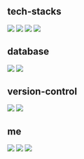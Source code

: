 <!-- badge start -->
<!-- stack badge -->

## tech-stacks
<!-- Java -->
<img src="http://img.shields.io/badge/Java-007396?style=flat&logo=Java&logoColor=ffffff"/>
<!-- HTML5 -->
    <img src="http://img.shields.io/badge/-HTML5-E34F26?style=flat&logo=HTML5&logoColor=ffffff"/>
<!-- CSS3 -->
    <img src="http://img.shields.io/badge/-CSS3-1572B6?style=flat&logo=CSS3&logoColor=ffffff"/>
<!-- Javascript -->
    <img src="http://img.shields.io/badge/-Javascript-8a8787?style=flat&logo=JavaScript&logoColor=f2f238"/>

## database 
<!-- Oracle -->
<img src="http://img.shields.io/badge/-Oracle-F80000?style=flat&logo=Oracle&logoColor=ffffff"/>
<!-- MySQL -->
<img src="http://img.shields.io/badge/-MySQL-4479A1?style=flat&logo=MySQL&logoColor=ffffff"/>
    
## version-control
<!-- Git -->
<img src="http://img.shields.io/badge/-Git-F05032?style=flat&logo=Git&logoColor=ffffff"/>
<!-- Github -->
<img src="http://img.shields.io/badge/-Github-5c5757?style=flat&logo=GitHub&logoColor=000000"/>

## me
<!-- Blog -->
<img src="http://img.shields.io/badge/-Blog-000000?style=flat&logo=Bloglovin&logoColor=85f28e"/>
<!-- Portfolio -->
<img src="http://img.shields.io/badge/-Portfolio-FFA200?style=flat&logo=PagerDuty&logoColor=ff0000"/>
<!-- Gmail -->
<img src="http://img.shields.io/badge/-Gmail-EA4335?style=flat&logo=Gmail&logoColor=ffffff"/>



<!-- hit 코드 -->
<!--
[![Hits](https://hits.seeyoufarm.com/api/count/incr/badge.svg?url=https%3A%2F%2Fgithub.com%2FBaeSeokJin&count_bg=%23ABC796&title_bg=%23948989&icon=github.svg&icon_color=%23E7E7E7&title=hits&edge_flat=false)](https://hits.seeyoufarm.com)
-->
